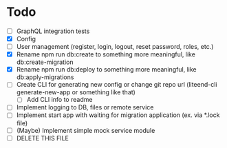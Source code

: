 # Todo

- [ ] GraphQL integration tests
- [x] Config
- [ ] User management (register, login, logout, reset password, roles, etc.)
- [x] Rename npm run db:create to something more meaningful, like db:create-migration
- [x] Rename npm run db:deploy to something more meaningful, like db:apply-migrations
- [ ] Create CLI for generating new config or change git repo url (liteend-cli generate-new-app or something like that)
  - [ ] Add CLI info to readme
- [ ] Implement logging to DB, files or remote service
- [ ] Implement start app with waiting for migration application (ex. via *.lock file)
- [ ] (Maybe) Implement simple mock service module
- [ ] DELETE THIS FILE
